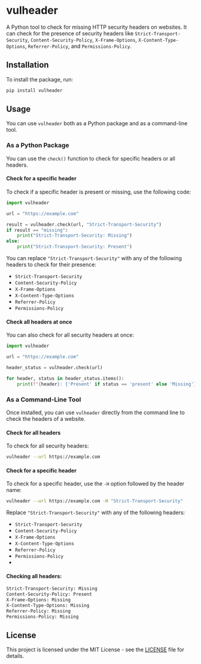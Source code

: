 # vulheader

A Python tool to check for missing HTTP security headers on websites. It can check for the presence of security headers like `Strict-Transport-Security`, `Content-Security-Policy`, `X-Frame-Options`, `X-Content-Type-Options`, `Referrer-Policy`, and `Permissions-Policy`.

## Installation

To install the package, run:

```bash
pip install vulheader
```

## Usage

You can use `vulheader` both as a Python package and as a command-line tool.

### As a Python Package

You can use the `check()` function to check for specific headers or all headers.

#### Check for a specific header

To check if a specific header is present or missing, use the following code:

```python
import vulheader

url = "https://example.com"

result = vulheader.check(url, "Strict-Transport-Security")
if result == "missing":
    print("Strict-Transport-Security: Missing")
else:
    print("Strict-Transport-Security: Present")
```

You can replace `"Strict-Transport-Security"` with any of the following headers to check for their presence:

- `Strict-Transport-Security`
- `Content-Security-Policy`
- `X-Frame-Options`
- `X-Content-Type-Options`
- `Referrer-Policy`
- `Permissions-Policy`

#### Check all headers at once

You can also check for all security headers at once:

```python
import vulheader

url = "https://example.com"

header_status = vulheader.check(url)

for header, status in header_status.items():
    print(f"{header}: {'Present' if status == 'present' else 'Missing'}")
```

### As a Command-Line Tool

Once installed, you can use `vulheader` directly from the command line to check the headers of a website.

#### Check for all headers

To check for all security headers:

```bash
vulheader --url https://example.com
```

#### Check for a specific header

To check for a specific header, use the `-H` option followed by the header name:
```bash
vulheader --url https://example.com -H "Strict-Transport-Security"
```

Replace `"Strict-Transport-Security"` with any of the following headers:

- `Strict-Transport-Security`
- `Content-Security-Policy`
- `X-Frame-Options`
- `X-Content-Type-Options`
- `Referrer-Policy`
- `Permissions-Policy`
- 
#### Checking all headers:

```bash
Strict-Transport-Security: Missing
Content-Security-Policy: Present
X-Frame-Options: Missing
X-Content-Type-Options: Missing
Referrer-Policy: Missing
Permissions-Policy: Missing
```

## License

This project is licensed under the MIT License - see the [LICENSE](LICENSE) file for details.
